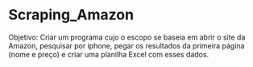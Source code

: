 # Scraping_Amazon
 Objetivo: Criar um programa cujo o escopo se baseia em abrir o site da Amazon, pesquisar por iphone, pegar os resultados da primeira página (nome e preço) e criar uma planilha Excel com esses dados.
